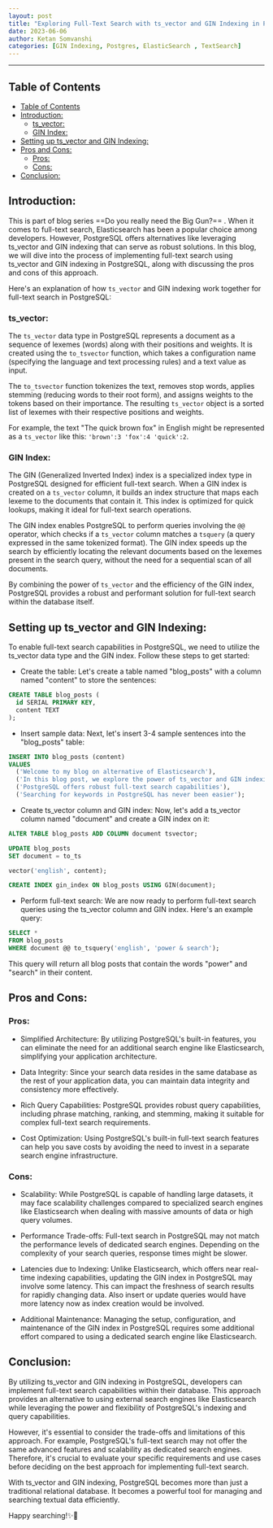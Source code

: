```yaml
---
layout: post
title: "Exploring Full-Text Search with ts_vector and GIN Indexing in PostgreSQL"
date: 2023-06-06
author: Ketan Somvanshi
categories: [GIN Indexing, Postgres, ElasticSearch , TextSearch]
---
```

---

## Table of Contents
- [Table of Contents](#table-of-contents)
- [Introduction:](#introduction)
  - [ts\_vector:](#ts_vector)
  - [GIN Index:](#gin-index)
- [Setting up ts\_vector and GIN Indexing:](#setting-up-ts_vector-and-gin-indexing)
- [Pros and Cons:](#pros-and-cons)
  - [Pros:](#pros)
  - [Cons:](#cons)
- [Conclusion:](#conclusion)

## Introduction:
This is part of blog series ==Do you really need the Big Gun?== . When it comes to full-text search, Elasticsearch has been a popular choice among developers. However, PostgreSQL offers alternatives like leveraging ts_vector and GIN indexing that can serve as robust solutions. In this blog, we will dive into the process of implementing full-text search using ts_vector and GIN indexing in PostgreSQL, along with discussing the pros and cons of this approach.

Here's an explanation of how `ts_vector` and GIN indexing work together for full-text search in PostgreSQL:

### ts_vector:
The `ts_vector` data type in PostgreSQL represents a document as a sequence of lexemes (words) along with their positions and weights. It is created using the `to_tsvector` function, which takes a configuration name (specifying the language and text processing rules) and a text value as input.

The `to_tsvector` function tokenizes the text, removes stop words, applies stemming (reducing words to their root form), and assigns weights to the tokens based on their importance. The resulting `ts_vector` object is a sorted list of lexemes with their respective positions and weights.

For example, the text "The quick brown fox" in English might be represented as a `ts_vector` like this: `'brown':3 'fox':4 'quick':2`.

### GIN Index:
The GIN (Generalized Inverted Index) index is a specialized index type in PostgreSQL designed for efficient full-text search. When a GIN index is created on a `ts_vector` column, it builds an index structure that maps each lexeme to the documents that contain it. This index is optimized for quick lookups, making it ideal for full-text search operations.

The GIN index enables PostgreSQL to perform queries involving the `@@` operator, which checks if a `ts_vector` column matches a `tsquery` (a query expressed in the same tokenized format). The GIN index speeds up the search by efficiently locating the relevant documents based on the lexemes present in the search query, without the need for a sequential scan of all documents.

By combining the power of `ts_vector` and the efficiency of the GIN index, PostgreSQL provides a robust and performant solution for full-text search within the database itself.

## Setting up ts_vector and GIN Indexing:
To enable full-text search capabilities in PostgreSQL, we need to utilize the ts_vector data type and the GIN index. Follow these steps to get started:

- Create the table:
Let's create a table named "blog_posts" with a column named "content" to store the sentences:

```sql
CREATE TABLE blog_posts (
  id SERIAL PRIMARY KEY,
  content TEXT
);
```

- Insert sample data:
Next, let's insert 3-4 sample sentences into the "blog_posts" table:

```sql
INSERT INTO blog_posts (content)
VALUES
  ('Welcome to my blog on alternative of Elasticsearch'),
  ('In this blog post, we explore the power of ts_vector and GIN indexing'),
  ('PostgreSQL offers robust full-text search capabilities'),
  ('Searching for keywords in PostgreSQL has never been easier');
```

- Create ts_vector column and GIN index:
Now, let's add a ts_vector column named "document" and create a GIN index on it:

```sql
ALTER TABLE blog_posts ADD COLUMN document tsvector;

UPDATE blog_posts
SET document = to_ts

vector('english', content);

CREATE INDEX gin_index ON blog_posts USING GIN(document);
```

- Perform full-text search:
We are now ready to perform full-text search queries using the ts_vector column and GIN index. Here's an example query:

```sql
SELECT *
FROM blog_posts
WHERE document @@ to_tsquery('english', 'power & search');
```

This query will return all blog posts that contain the words "power" and "search" in their content.

## Pros and Cons:

### Pros:
- Simplified Architecture: By utilizing PostgreSQL's built-in features, you can eliminate the need for an additional search engine like Elasticsearch, simplifying your application architecture.

- Data Integrity: Since your search data resides in the same database as the rest of your application data, you can maintain data integrity and consistency more effectively.

- Rich Query Capabilities: PostgreSQL provides robust query capabilities, including phrase matching, ranking, and stemming, making it suitable for complex full-text search requirements.

- Cost Optimization: Using PostgreSQL's built-in full-text search features can help you save costs by avoiding the need to invest in a separate search engine infrastructure.

### Cons:
- Scalability: While PostgreSQL is capable of handling large datasets, it may face scalability challenges compared to specialized search engines like Elasticsearch when dealing with massive amounts of data or high query volumes.

- Performance Trade-offs: Full-text search in PostgreSQL may not match the performance levels of dedicated search engines. Depending on the complexity of your search queries, response times might be slower.

- Latencies due to Indexing: Unlike Elasticsearch, which offers near real-time indexing capabilities, updating the GIN index in PostgreSQL may involve some latency. This can impact the freshness of search results for rapidly changing data. Also insert or update queries would have more latency now as index creation would be involved.

- Additional Maintenance: Managing the setup, configuration, and maintenance of the GIN index in PostgreSQL requires some additional effort compared to using a dedicated search engine like Elasticsearch.

## Conclusion:
By utilizing ts_vector and GIN indexing in PostgreSQL, developers can implement full-text search capabilities within their database. This approach provides an alternative to using external search engines like Elasticsearch while leveraging the power and flexibility of PostgreSQL's indexing and query capabilities.

However, it's essential to consider the trade-offs and limitations of this approach. For example, PostgreSQL's full-text search may not offer the same advanced features and scalability as dedicated search engines. Therefore, it's crucial to evaluate your specific requirements and use cases before deciding on the best approach for implementing full-text search.

With ts_vector and GIN indexing, PostgreSQL becomes more than just a traditional relational database. It becomes a powerful tool for managing and searching textual data efficiently.

Happy searching!✨🚀
